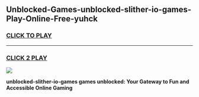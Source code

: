 
## Unblocked-Games-unblocked-slither-io-games-Play-Online-Free-yuhck
<h3>
<a href="https://premium76.site?title=unblocked-slither-io-games&ref=26A">CLICK TO PLAY</a></h3>
<hr>

<h3>
<a href="https://premium76.site?title=unblocked-slither-io-games&ref=26A">CLICK 2 PLAY</a>
  
</h3>

<a href="https://premium76.site?title=unblocked-slither-io-games&ref=26A"><img src="https://clearcache.store/games.png"></a>


**unblocked-slither-io-games games unblocked: Your Gateway to Fun and Accessible Online Gaming**
